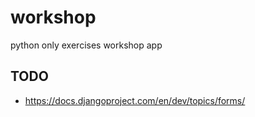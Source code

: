 workshop
========

python only exercises workshop app

TODO
----

* https://docs.djangoproject.com/en/dev/topics/forms/

